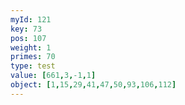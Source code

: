 ```yaml
---
myId: 121
key: 73
pos: 107
weight: 1
primes: 70
type: test
value: [661,3,-1,1]
object: [1,15,29,41,47,50,93,106,112]
---
```

